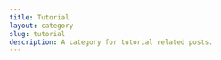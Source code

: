 ```yaml
---
title: Tutorial
layout: category
slug: tutorial
description: A category for tutorial related posts.
---
```


